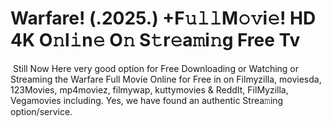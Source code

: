 # Warfare! (.2025.) +F𝚞𝚕𝚕M𝚘𝚟i𝚎! HD 4K O𝚗l𝚒n𝚎 O𝚗 S𝚝r𝚎a𝚖i𝚗g Free Tv
 Still Now Here very good option for Free Downloading or Watching or Streaming the Warfare Full Movie Online for Free in on Filmyzilla, moviesda, 123Movies, mp4moviez, filmywap, kuttymovies & ReddIt, FilMyzilla, Vegamovies including. Yes, we have found an authentic Strea𝚖ing option/service.
